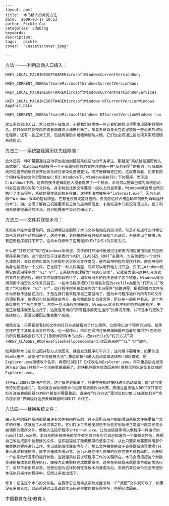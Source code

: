 
    ---
    layout: post  
    title:  木马植入的常见方法  
    date:  2009-03-17 10:53  
    author: Pickle Cai  
    categories: EduBlog  
    keywords: 
    description:   
    tags:	pickle   
    cover:  "/assets/cover.jpeg"  

    ---  
    
   



方法一——利用启动入口植入：

    HKEY_LOCAL_MACHINESOFTWAREMicrosoftWindowsCurrentVersionRun;

    HKEY_CURRENT_USERSoftwareMicrosoftWindowsCurrentVersionRun;

    HKEY_LOCAL_MACHINESOFTWAREMicrosoftWindowsCurrentVersionRunServices

    HKEY_LOCAL_MACHINESOFTWAREMicrosoftWindows NTCurrentVersionWindows AppInit_DLLs 

    HKEY_CURRENT_USERSoftwareMicrosoftWindows NTCurrentVersionWindows run

    这么多的启动入口，木马自然不会放过，于是我们经常在一些计算机的启动项里发现陌生的程序名，这时候就只能交由你或者病毒防火墙来判断了，毕竟系统自身会在这里放置一些必要的初始化程序，还有一些正常工具，包括病毒防火墙和网络防火墙，它们也必须通过启动项来实现跟随系统启动。



 



方法二——系统路径遍历优先级欺骗：

    此外还有一种不需要通过启动项也能达到跟随系统启动的卑劣手法，那就是“系统路径遍历优先级欺骗”，Windows系统搜寻一个不带路径信息的文件时遵循一种“从外到里”的规则，它会由系统所在盘符的根目录开始向系统目录深处递进查找，而不是精确定位的，这就意味着，如果有两个同样名称的文件分别放在C:和C:Windows下，Windows会执行C:下的程序，而不是C:Windows下的。这样的搜寻逻辑就给入侵者提供了一个机会，木马可以把自己改为系统启动时必定会调用的某个文件名，并复制到比原文件要浅一级以上的目录里，Windows就会想当然的执行了木马程序，系统的噩梦就此拉开序幕。这种手法常被用于“internat.exe”，因为无论哪个Windows版本的启动项里，它都是没有设置路径的。要提防这种占用启动项而做到自动运行的木马，用户必须了解自己机器里所有正常的启动项信息，才能知道木马有没有混进来。至于利用系统路径漏洞的木马，则只能靠用户自己的细心了。



 



方法三——文件并联型木马： 

    某些用户经常会很郁闷，自己明明已经删除了木马文件和相应的启动项，可是不知道什么时候它自己又原封不动的回来了，这还不算，更悲惨的是有时候杀掉某个木马后，系统也出了故障:所有应用程序都打不开了。这种木马修改了应用程序(EXE文件)的并联方式。 

    什么是“并联方式”呢?在Windows系统里，文件的打开操作是通过注册表内相应键值指定的应用程序来执行的，这个部分位于注册表的“HKEY_CLASSES_ROOT”主键内，当系统收到一个文件名请求时，会以它的后缀名为依据在这里识别文件类型，进而调用相应的程序打开。而应用程序自身也被视为一个文件，它也属于一种文件类型，同样可以用其他方式开启，只不过Windows设置它的调用程序为“"%1" %*”，让系统内核理解为“可执行请求”，它就会为使用这种打开方式的文件创建进程，最终文件就被加载执行了，如果有另外的程序更改了这个键值，Windows就会调用那个指定的文件来开启它。一些木马程序把EXE后缀名对应的exefile类型的“打开方式”改成了“木马程序 "%1" %*”，运行程序时系统就会先为“木马程序”创建进程，把紧跟着的文件名作为参数传递给它执行，于是在我们看来程序被正常启动了。因为木马程序被作为所有EXE文件的调用程序，使得它可以长期驻留内存，每次都能恢复自身文件，所以在一般用户看来，这个木马就做到了“永生不死”。然而一旦木马程序被删除，Windows就会找不到相应的调用程序，于是正常程序就无法执行了，这就是所谓的“所有程序都无法运行”的情况来源，并不是木马更改了系统核心，更没必要因此重装整个系统。

    根除方法：只需要查看EXE文件的打开方式被指向了什么程序，立即停止这个程序的进程，如果它还产生了其他木马文件的话，也一起停止，然后在保持注册表编辑器开启着的情况下(否则你的所有程序都会打不开了)删除掉所有木马文件，把exefile的“打开方式”项(HKEY_CLASSES_ROOTexefileshellopencommand)改回原来的“”%1” %*”即可。

    如果删除木马前忘记把并联方式改回来，就会发现程序打不开了，这时候不要着急，如果你是Win9x用户，请使用“外壳替换大法”:重启后按F8进入启动菜单选择MS-DOS模式，把Explorer.exe随便改个名字，再把REGEDIT.EXE改名为Explorer.exe，再次重启后会发现进入Windows只剩下一个注册表编辑器了，赶快把并联方式改回来吧!重启后别忘记恢复以前的Explorer.exe。 

    对于Win2000/XP用户而言，这个操作更简单了，只要在开机时按F8进入启动菜单，选“命令提示符的安全模式”，系统就会自动调用命令提示符界面作为外壳，直接在里面输入REGEDIT即可打开注册表编辑器!XP用户甚至不需要重启，直接在“打开方式”里浏览到CMD.EXE就能打开“命令提示符”界面运行注册表编辑器REGEDIT.EXE了。



 



方法四——替换系统文件： 

    由于如今的操作系统都是由许多文件共同构造的，并不是所有用户都能明白系统文件夹里每个文件的作用，这就给了木马可乘之机，它们盯上了系统里那些不会危害到系统正常运行而又经常会被调用的程序文件，像输入法指示程序internat.exe、让动态链接库可以像程序一样运行的rundll32.exe等。木马先把系统原来的文件改名成只有它们自己知道的一个偏僻文件名，再把自己改名成那个被替换的文件，这样就完成了隐藏极深的感染工作，从此只要系统需要调用那个被替换的程序进行工作，木马就能继续驻留内存了。那么文件被替换会不会导致系统异常呢?只要木马没有被删除，就不会造成系统异常，因为木马在作为原来的程序而被系统启动时，会获得一个由系统传递来的运行参数，这就是系统要求该程序工作的关键所在，木马会直接把这个参数传递给被改名的程序执行，像接力比赛那样完成数据操作，这样在系统看来就是命令被正常执行了，自然不会出现异常。但是也因为这样的特性导致木马被查杀后，系统的某些命令无法传递到本该执行操作的程序中，反而让系统出错了。 

    修复：记住这个木马的文件名，在删除它之后再从系统光盘复制一个“原配”文件就可以了，如果没有系统光盘，就必须通过工具追踪木马传递参数的目标程序名，再把它改回来。



		    
 中国教育在线·教育人

